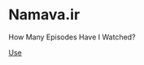 # Namava.ir

How Many Episodes Have I Watched?

[Use](https://dalirnet.github.io/namava/build/index.html)
